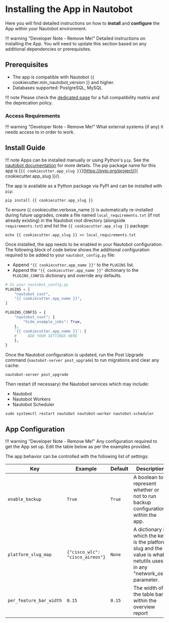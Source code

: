 # Installing the App in Nautobot

Here you will find detailed instructions on how to **install** and **configure** the App within your Nautobot environment.

!!! warning "Developer Note - Remove Me!"
    Detailed instructions on installing the App. You will need to update this section based on any additional dependencies or prerequisites.

## Prerequisites

- The app is compatible with Nautobot {{ cookiecutter.min_nautobot_version }} and higher.
- Databases supported: PostgreSQL, MySQL

!!! note
    Please check the [dedicated page](compatibility_matrix.md) for a full compatibility matrix and the deprecation policy.

### Access Requirements

!!! warning "Developer Note - Remove Me!"
    What external systems (if any) it needs access to in order to work.

## Install Guide

!!! note
    Apps can be installed manually or using Python's `pip`. See the [nautobot documentation](https://docs.nautobot.com/projects/core/en/stable/plugins/#install-the-package) for more details. The pip package name for this app is [`{{ cookiecutter.app_slug }}`](https://pypi.org/project/{{ cookiecutter.app_slug }}/).

The app is available as a Python package via PyPI and can be installed with `pip`:

```shell
pip install {{ cookiecutter.app_slug }}
```

To ensure {{ cookiecutter.verbose_name }} is automatically re-installed during future upgrades, create a file named `local_requirements.txt` (if not already existing) in the Nautobot root directory (alongside `requirements.txt`) and list the `{{ cookiecutter.app_slug }}` package:

```shell
echo {{ cookiecutter.app_slug }} >> local_requirements.txt
```

Once installed, the app needs to be enabled in your Nautobot configuration. The following block of code below shows the additional configuration required to be added to your `nautobot_config.py` file:

- Append `"{{ cookiecutter.app_name }}"` to the `PLUGINS` list.
- Append the `"{{ cookiecutter.app_name }}"` dictionary to the `PLUGINS_CONFIG` dictionary and override any defaults.

```python
# In your nautobot_config.py
PLUGINS = [
    "nautobot_ssot",
    "{{ cookiecutter.app_name }}",
]

PLUGINS_CONFIG = {
    "nautobot_ssot": {
        "hide_example_jobs": True,
    },
    '{{ cookiecutter.app_name }}': {
    #     ADD YOUR SETTINGS HERE
    },
}
```

Once the Nautobot configuration is updated, run the Post Upgrade command (`nautobot-server post_upgrade`) to run migrations and clear any cache:

```shell
nautobot-server post_upgrade
```

Then restart (if necessary) the Nautobot services which may include:

- Nautobot
- Nautobot Workers
- Nautobot Scheduler

```shell
sudo systemctl restart nautobot nautobot-worker nautobot-scheduler
```

## App Configuration

!!! warning "Developer Note - Remove Me!"
    Any configuration required to get the App set up. Edit the table below as per the examples provided.

The app behavior can be controlled with the following list of settings:

| Key     | Example | Default | Description                          |
| ------- | ------ | -------- | ------------------------------------- |
| `enable_backup` | `True` | `True` | A boolean to represent whether or not to run backup configurations within the app. |
| `platform_slug_map` | `{"cisco_wlc": "cisco_aireos"}` | `None` | A dictionary in which the key is the platform slug and the value is what netutils uses in any "network_os" parameter. |
| `per_feature_bar_width` | `0.15` | `0.15` | The width of the table bar within the overview report |
